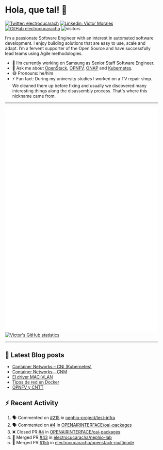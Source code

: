 # Hola, que tal! 👋

[![Twitter: electrocucarach](https://img.shields.io/twitter/follow/electrocucarach?style=social)](https://twitter.com/electrocucarach)
[![Linkedin: Victor Morales](https://img.shields.io/badge/-VictorMorales-blue?style=flat-square&logo=Linkedin&logoColor=white&link=https://www.linkedin.com/in/electrocucaracha/)](https://www.linkedin.com/in/electrocucaracha/)
[![GitHub electrocucaracha](https://img.shields.io/github/followers/electrocucaracha?label=follow&style=social)](https://github.com/electrocucaracha)
![visitors](https://visitor-badge.laobi.icu/badge?page_id=electrocucaracha.electrocucaracha)

I’m a passionate Software Engineer with an interest in automated
software development. I enjoy building solutions that are easy to use,
scale and adapt. I’m a fervent supporter of the Open Source and have
successfully lead teams using Agile methodologies.

- 🔭 I’m currently working on Samsung as Senior Staff Software
Engineer.
- 💬 Ask me about [OpenStack](https://www.openstack.org/),
[OPNFV](https://www.opnfv.org/), [ONAP](https://www.onap.org/) and
[Kubernetes](https://kubernetes.io/).
- 😄 Pronouns: he/him
- ⚡ Fun fact: During my university studies I worked on a TV repair
shop. We cleaned them up before fixing and usually we discovered many
interesting things along the disassembly process. That's where this
nickname came from.

---

![Metrics](https://github.com/electrocucaracha/electrocucaracha/blob/master/github-metrics.svg)
[![Victor's GitHub statistics](https://github-readme-stats.vercel.app/api?username=electrocucaracha)](https://github.com/anuraghazra/github-readme-stats#github-stats-card)

---

## 📘 Latest Blog posts

<!-- BLOG-POST-LIST:START -->
- [Container Networks – CNI &lpar;Kubernetes&rpar;](https://electrocucaracha.com/2021/07/05/container-networks-cni/)
- [Container Networks – CNM](https://electrocucaracha.com/2020/08/28/container-network-model/)
- [El driver MAC-VLAN](https://electrocucaracha.com/2020/07/01/el-driver-mac-vlan/)
- [Tipos de red en Docker](https://electrocucaracha.com/2020/06/13/tipos-de-red-en-docker/)
- [OPNFV y CNTT](https://electrocucaracha.com/2020/05/29/opnfv-y-cntt/)
<!-- BLOG-POST-LIST:END -->

## :zap: Recent Activity

<!--START_SECTION:activity-->
1. 🗣 Commented on [#215](https://github.com/nephio-project/test-infra/pull/215#issuecomment-1850762277) in [nephio-project/test-infra](https://github.com/nephio-project/test-infra)
2. 🗣 Commented on [#4](https://github.com/OPENAIRINTERFACE/oai-packages/pull/4#issuecomment-1850437900) in [OPENAIRINTERFACE/oai-packages](https://github.com/OPENAIRINTERFACE/oai-packages)
3. ❌ Closed PR [#4](https://github.com/OPENAIRINTERFACE/oai-packages/pull/4) in [OPENAIRINTERFACE/oai-packages](https://github.com/OPENAIRINTERFACE/oai-packages)
4. 🎉 Merged PR [#43](https://github.com/electrocucaracha/nephio-lab/pull/43) in [electrocucaracha/nephio-lab](https://github.com/electrocucaracha/nephio-lab)
5. 🎉 Merged PR [#155](https://github.com/electrocucaracha/openstack-multinode/pull/155) in [electrocucaracha/openstack-multinode](https://github.com/electrocucaracha/openstack-multinode)
<!--END_SECTION:activity-->
